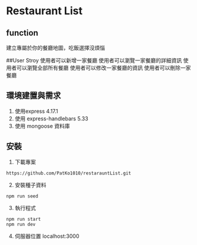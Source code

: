 # Restaurant List

## function 
建立專屬於你的餐廳地圖，吃飯選擇沒煩惱

##User Stroy 
使用者可以新增一家餐廳
使用者可以瀏覽一家餐廳的詳細資訊
使用者可以瀏覽全部所有餐廳
使用者可以修改一家餐廳的資訊
使用者可以刪除一家餐廳


## 環境建置與需求
1. 使用express 4.17.1
2. 使用 express-handlebars 5.33
3. 使用 mongoose 資料庫

## 安裝
1. 下載專案
```
https://github.com/PatKo1010/restarauntList.git

```
2. 安裝種子資料

```
npm run seed 
```
3. 執行程式
```
npm run start
npm run dev
```

4. 伺服器位置
localhost:3000